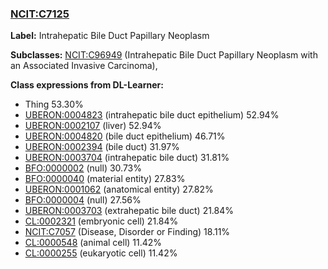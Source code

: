 
### [NCIT:C7125](http://purl.obolibrary.org/obo/NCIT_C7125)
**Label:** Intrahepatic Bile Duct Papillary Neoplasm

**Subclasses:** [NCIT:C96949](http://purl.obolibrary.org/obo/NCIT_C96949) (Intrahepatic Bile Duct Papillary Neoplasm with an Associated Invasive Carcinoma), 

**Class expressions from DL-Learner:**

- Thing 53.30%
- [UBERON:0004823](http://purl.obolibrary.org/obo/UBERON_0004823) (intrahepatic bile duct epithelium) 52.94%
- [UBERON:0002107](http://purl.obolibrary.org/obo/UBERON_0002107) (liver) 52.94%
- [UBERON:0004820](http://purl.obolibrary.org/obo/UBERON_0004820) (bile duct epithelium) 46.71%
- [UBERON:0002394](http://purl.obolibrary.org/obo/UBERON_0002394) (bile duct) 31.97%
- [UBERON:0003704](http://purl.obolibrary.org/obo/UBERON_0003704) (intrahepatic bile duct) 31.81%
- [BFO:0000002](http://purl.obolibrary.org/obo/BFO_0000002) (null) 30.73%
- [BFO:0000040](http://purl.obolibrary.org/obo/BFO_0000040) (material entity) 27.83%
- [UBERON:0001062](http://purl.obolibrary.org/obo/UBERON_0001062) (anatomical entity) 27.82%
- [BFO:0000004](http://purl.obolibrary.org/obo/BFO_0000004) (null) 27.56%
- [UBERON:0003703](http://purl.obolibrary.org/obo/UBERON_0003703) (extrahepatic bile duct) 21.84%
- [CL:0002321](http://purl.obolibrary.org/obo/CL_0002321) (embryonic cell) 21.84%
- [NCIT:C7057](http://purl.obolibrary.org/obo/NCIT_C7057) (Disease, Disorder or Finding) 18.11%
- [CL:0000548](http://purl.obolibrary.org/obo/CL_0000548) (animal cell) 11.42%
- [CL:0000255](http://purl.obolibrary.org/obo/CL_0000255) (eukaryotic cell) 11.42%


